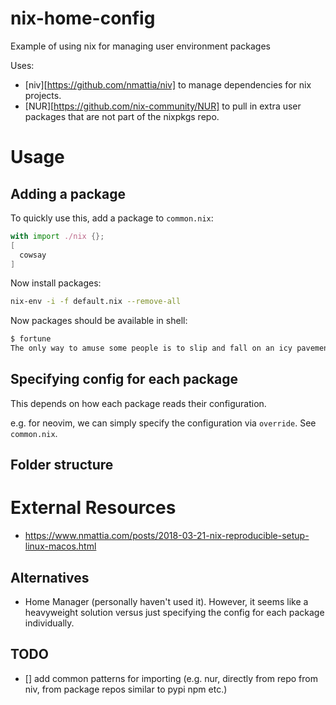 # nix-home-config
Example of using nix for managing user environment packages

Uses:
- [niv][https://github.com/nmattia/niv] to manage dependencies for nix projects.
- [NUR][https://github.com/nix-community/NUR] to pull in extra user packages that are not part of the nixpkgs repo.


# Usage

## Adding a package
To quickly use this, add a package to `common.nix`:

```nix
with import ./nix {};
[
  cowsay
]

```
Now install packages:

```bash
nix-env -i -f default.nix --remove-all
```

Now packages should be available in shell:

```bash
$ fortune
The only way to amuse some people is to slip and fall on an icy pavement.

```

## Specifying config for each package
This depends on how each package reads their configuration.

e.g. for neovim, we can simply specify the configuration via `override`. See `common.nix`.


## Folder structure



# External Resources
- https://www.nmattia.com/posts/2018-03-21-nix-reproducible-setup-linux-macos.html 

## Alternatives
- Home Manager (personally haven't used it). However, it seems like a heavyweight solution versus just specifying the config for each package individually.


## TODO
- [] add common patterns for importing (e.g. nur, directly from repo from niv, from package repos similar to pypi npm etc.)


